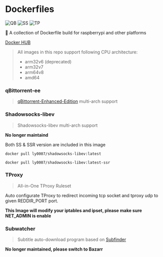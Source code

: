 # Dockerfiles

![QB](https://github.com/LASER-Yi/Dockerfiles/workflows/qBittorrent/badge.svg)
![SS](https://github.com/LASER-Yi/Dockerfiles/workflows/Shadowsocks-libev/badge.svg)
![TP](https://github.com/LASER-Yi/Dockerfiles/workflows/TProxy/badge.svg)

🐳 A collection of Dockerfile build for raspberrypi and other platforms

[Docker HUB](https://hub.docker.com/u/ly0007)

> All images in this repo support following CPU architecture:
>
> - arm32v6 (deprecated)
> - arm32v7
> - arm64v8
> - amd64

### qBittorrent-ee

> [qBittorrent-Enhanced-Edition](https://github.com/c0re100/qBittorrent-Enhanced-Edition) multi-arch support

### Shadowsocks-libev

> Shadowsocks-libev multi-arch support

**No longer maintaind**

Both SS & SSR version are included in this image

```
docker pull ly0007/shadowsocks-libev:latest
```

```
docker pull ly0007/shadowsocks-libev:latest-ssr
```

### TProxy

> All-in-One TProxy Ruleset

Auto configurate TProxy to redirect incoming tcp socket and tproxy udp to given REDDIR_PORT port.

**This Image will modify your iptables and ipset, please make sure NET_ADMIN is enable**

### Subwatcher

> Subtitle auto-download program based on [Subfinder](https://github.com/ausaki/subfinder)

**No longer maintained, please switch to Bazarr**
